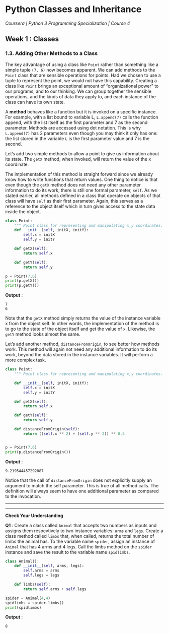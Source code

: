 # Python Classes and Inheritance
*Coursera | Python 3 Programming Specialization | Course 4*

## Week 1 : Classes
### 1.3. Adding Other Methods to a Class

The key advantage of using a class like `Point` rather than something like a simple tuple `(7, 6)` now becomes apparent. We can add methods to the `Point` class that are sensible operations for points. Had we chosen to use a tuple to represent the point, we would not have this capability. Creating a class like `Point` brings an exceptional amount of “organizational power” to our programs, and to our thinking. We can group together the sensible operations, and the kinds of data they apply to, and each instance of the class can have its own state.

A **method** behaves like a function but it is invoked on a specific instance. For example, with a list bound to variable L, `L.append(7)` calls the function append, with the list itself as the first parameter and 7 as the second parameter. Methods are accessed using dot notation. This is why `L.append(7)` has 2 parameters even though you may think it only has one: the list stored in the variable `L` is the first parameter value and 7 is the second.

Let’s add two simple methods to allow a point to give us information about its state. The `getX` method, when invoked, will return the value of the x coordinate.

The implementation of this method is straight forward since we already know how to write functions that return values. One thing to notice is that even though the `getX` method does not need any other parameter information to do its work, there is still one formal parameter, `self`. As we stated earlier, all methods defined in a class that operate on objects of that class will have `self` as their first parameter. Again, this serves as a reference to the object itself which in turn gives access to the state data inside the object.

```python
class Point:
	""" Point class for representing and manipulating x,y coordinates. """
	def __init__(self, initX, initY):
		self.x = initX
		self.y = initY

	def getX(self):
		return self.x

	def getY(self):
		return self.y

p = Point(7,6)
print(p.getX())
print(p.getY())
```


**Output** :

```
7
6
```


Note that the `getX` method simply returns the value of the instance variable x from the object self. In other words, the implementation of the method is to go to the state of the object itself and get the value of `x`. Likewise, the `getY` method looks almost the same.

Let’s add another method, `distanceFromOrigin`, to see better how methods work. This method will again not need any additional information to do its work, beyond the data stored in the instance variables. It will perform a more complex task.


```python
class Point:
    """ Point class for representing and manipulating x,y coordinates. """

    def __init__(self, initX, initY):
        self.x = initX
        self.y = initY

    def getX(self):
        return self.x

    def getY(self):
        return self.y

    def distanceFromOrigin(self):
        return ((self.x ** 2) + (self.y ** 2)) ** 0.5


p = Point(7,6)
print(p.distanceFromOrigin())
```


**Output** :

```
9.219544457292887
```

Notice that the call of `distanceFromOrigin` does not explicitly supply an argument to match the self parameter. This is true of all method calls. The definition will always seem to have one additional parameter as compared to the invocation.

-------
--------

**Check Your Understanding**

**Q1** : Create a class called `Animal` that accepts two numbers as inputs and assigns them respevtively to two instance variables: `arms` and `legs`. Create a class method called `limbs` that, when called, returns the total number of limbs the animal has. To the variable name `spider`, assign an instance of `Animal` that has 4 arms and 4 legs. Call the limbs method on the `spider` instance and save the result to the variable name `spidlimbs`.


```python
class Animal():
    def __init__(self, arms, legs):
        self.arms = arms
        self.legs = legs

    def limbs(self):
        return self.arms + self.legs

spider = Animal(4,4)
spidlimbs = spider.limbs()
print(spidlimbs)
```


**Output** :

```
8
```
